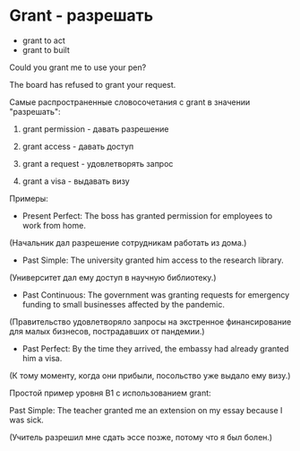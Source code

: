 # Grant - разрешать




- grant to act
- grant to built

Could you grant me to use your pen?

The board has refused to grant your request.

Самые распространенные словосочетания с grant в значении "разрешать":

1. grant permission - давать разрешение

2. grant access - давать доступ

3. grant a request - удовлетворять запрос

4. grant a visa - выдавать визу

Примеры:

- Present Perfect: The boss has granted permission for employees to work from home.

(Начальник дал разрешение сотрудникам работать из дома.)

- Past Simple: The university granted him access to the research library.

(Университет дал ему доступ в научную библиотеку.)

- Past Continuous: The government was granting requests for emergency funding to small businesses affected by the pandemic.

(Правительство удовлетворяло запросы на экстренное финансирование для малых бизнесов, пострадавших от пандемии.)

- Past Perfect: By the time they arrived, the embassy had already granted him a visa.

(К тому моменту, когда они прибыли, посольство уже выдало ему визу.)

Простой пример уровня B1 с использованием grant:

Past Simple: The teacher granted me an extension on my essay because I was sick.

(Учитель разрешил мне сдать эссе позже, потому что я был болен.)